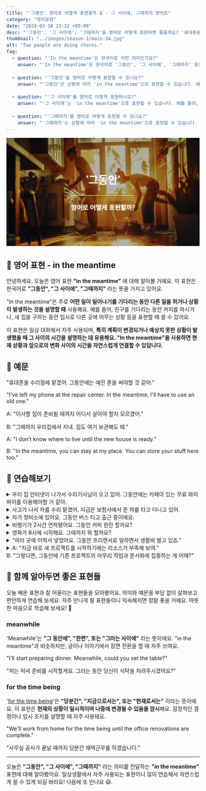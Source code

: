 ```yaml
---
title: "'그동안' 영어로 어떻게 표현할까 ⏳ - 그 사이에, 그때까지 영어로"
category: "영어표현"
date: "2024-03-18 23:32 +09:00"
desc: "'그동안', '그 사이에', '그때까지'을 영어로 어떻게 표현하면 좋을까요? '휴대폰을 수리점에 맡겼어. 그동안에는 예전 폰을 써야할 것 같아.', '그때까지 우리집에서 지내. 짐도 여기 보관해도 돼.' 등을 영어로 표현하는 법을 배워봅시다. 다양한 예문을 통해서 연습하고 본인의 표현으로 만들어 보세요."
thumbnail: "../images/season-1/main-34.jpg"
alt: "Two people are doing chores."
faq:
  - question: "'In the meantime'은 한국어로 어떤 의미인가요?"
    answer: "'In the meantime'은 한국어로 '그동안', '그 사이에', '그때까지' 등으로 번역될 수 있습니다. 어떤 일이 일어나기를 기다리는 동안 다른 일을 하거나 상황이 발생하는 것을 설명할 때 사용합니다."

  - question: "'그동안'을 영어로 어떻게 표현할 수 있나요?"
    answer: "'그동안'은 상황에 따라 'in the meantime'으로 표현할 수 있습니다. 예를 들어, '새 집을 찾는 그동안 친구 집에서 지내고 있어'는 'I'm staying at a friend's house in the meantime while looking for a new place'로 말할 수 있습니다."

  - question: "'그 사이에'를 영어로 어떻게 표현하나요?"
    answer: "'그 사이에'는 'in the meantime'으로 표현할 수 있습니다. 예를 들어, '버스를 기다리는 그 사이에 책을 읽었어'는 'I read a book in the meantime while waiting for the bus'로 말할 수 있습니다."

  - question: "'그때까지'를 영어로 어떻게 표현할 수 있나요?"
    answer: "'그때까지'는 상황에 따라 'in the meantime'으로 표현할 수 있습니다. 예를 들어, '회의가 시작할 때까지 그때까지 커피 한잔 할까요?'는 'Shall we have a coffee in the meantime until the meeting starts?'로 표현할 수 있습니다."
---
```


![그동안 영어표현](../images/season-1/main-34.jpg)

## 🌟 영어 표현 - in the meantime

안녕하세요. 오늘은 영어 표현 **"in the meantime"** 에 대해 알아볼 거예요. 이 표현은 한국어로 **"그동안", "그 사이에", "그때까지"** 라는 뜻을 가지고 있어요.

"In the meantime"은 주로 **어떤 일이 일어나기를 기다리는 동안 다른 일을 하거나 상황이 발생하는 것을 설명할 때** 사용해요. 예를 들어, 친구를 기다리는 동안 커피를 마시거나, 새 집을 구하는 동안 임시로 다른 곳에 머무는 상황 등을 표현할 때 쓸 수 있어요.

이 표현은 일상 대화에서 자주 사용되며, **특히 계획이 변경되거나 예상치 못한 상황이 발생했을 때 그 사이의 시간을 설명하는 데 유용해요. "In the meantime"을 사용하면 현재 상황과 앞으로의 변화 사이의 시간을 자연스럽게 연결할 수 있답니다.**

<script async src="https://pagead2.googlesyndication.com/pagead/js/adsbygoogle.js?client=ca-pub-1465612013356152"
     crossorigin="anonymous"></script>
<!-- engple-horizontal-ad -->

<div 
  data-inline-banner="🎉 새해에는 스픽 AI와 함께 영어 공부하자" 
  data-inline-banner-subtext="설날 특별 할인으로 60%할인 + 추가 7만원 할인! (~2/3)" 
  data-inline-banner-link="https://app.usespeak.com/kr-ko/sale/kr-affiliate-special/?ref=engple-inline"
  data-inline-banner-caption="해당 링크를 통해 구매시 일정액의 수수료를 지급받습니다.">
</div>

## 📖 예문

"휴대폰을 수리점에 맡겼어. 그동안에는 예전 폰을 써야할 것 같아."

"I've left my phone at the repair center. In the meantime, I'll have to use an old one."

A: "이사할 집이 준비될 때까지 어디서 살아야 할지 모르겠어."

B: "그때까지 우리집에서 지내. 짐도 여기 보관해도 돼."

A: "I don’t know where to live until the new house is ready."

B: "In the meantime, you can stay at my place. You can store your stuff here too."

## 💬 연습해보기

<details>
  <summary>우리 집 인터넷이 나가서 수리기사님이 오고 있어. 그동안에는 카페이 있는 무료 와이파이를 이용해야할 거 같아.</summary>
  <span>Our home internet is down, and a technician is coming to check it. In the meantime, We’ll have to use the free Wi-Fi at the cafe.</span>
</details>

<details>
  <summary>사고가 나서 차를 수리 맡겼어. 지금은 보험사에서 준 차를 타고 다니고 있어.</summary>
  <span>My car is being repaired due to an accident. In the meantime, I’m driving a courtesy car provided by the insurance company.</span>
</details>

<details>
<summary>차가 정비소에 있어요. 그동안 버스 타고 출근 중이에요.</summary>
<span>My car's at the mechanic's. In the meantime, I'm catching the bus to work.</span>
</details>

<details>
<summary>비행기가 2시간 연착됐어요. 그동안 커피 한잔 할까요?</summary>
<span>Our flight's delayed by two hours. Wanna grab a coffee in the meantime?</span>
</details>

<details>
<summary>영화가 8시에 시작해요. 그때까지 뭐 할까요?</summary>
<span>The movie doesn't start till 8. What should we do in the meantime?</span>
</details>

<details>
<summary>"여러 곳에 이력서 넣었어요. 그동안 프리랜서로 일하면서 생활비 벌고 있죠."</summary>
<span>"I've applied for several jobs. In the meantime, I'm doing some freelance work to <a href="/blog/in-english/084.pay-the-bills/">pay the bills</a>."</span>
</details>

<details>
  <summary>A: "지금 바로 새 프로젝트를 시작하기에는 리소스가 부족해 보여."<br>B: "그렇다면, 그동안에 기존 프로젝트의 마무리 작업과 문서화에 집중하는 게 어때?"</summary>
<span>A: "It looks like we don’t have enough resources to start a new project right now."<br>B: "Then, in the meantime, how about we <a href="/blog/in-english/186.focus-on/">focus on</a> <a href="/blog/in-english/249.wrap-up/">wrapping up</a> and documenting existing projects?"</span>
</details>

## 🤝 함께 알아두면 좋은 표현들

오늘 배운 표현과 잘 어울리는 표현들을 모아봤어요. 의미와 예문을 부담 없이 살펴보고 편안하게 연습해 보세요. 자주 만나게 될 표현들이니 익숙해지면 정말 좋을 거예요. 따뜻한 마음으로 학습해 보세요! 🌼

### meanwhile

'Meanwhile'는 **"그 동안에", "한편", 또는 "그러는 사이에"** 라는 뜻이에요. "in the meantime"과 비슷하지만, 글이나 이야기에서 장면 전환을 할 때 자주 쓰여요.

"I'll start preparing dinner. Meanwhile, could you set the table?"

"저는 저녁 준비를 시작할게요. 그러는 동안 당신이 식탁을 차려주시겠어요?"

### for the time being

'[for the time being](/blog/in-english/211.for-the-time-being/)'은 **"당분간", "지금으로서는", 또는 "현재로서는"** 이라는 뜻이에요. 이 표현은 **현재의 상황이 일시적이며 나중에 변경될 수 있음을 암시**해요. 잠정적인 결정이나 임시 조치를 설명할 때 자주 사용돼요.

"We'll work from home for the time being until the office renovations are complete."

"사무실 공사가 끝날 때까지 당분간 재택근무를 하겠습니다."

---

오늘은 **"그동안", "그 사이에", "그때까지"** 라는 의미를 전달하는 **"in the meantime"** 표현에 대해 알아봤어요. 일상생활에서 자주 사용되는 표현이니 많이 연습해서 자연스럽게 쓸 수 있게 되길 바라요! 다음에 또 만나요 😃.
